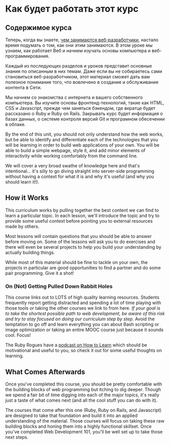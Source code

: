 # Как будет работать этот курс

## Содержимое курса

Теперь, когда вы знаете, [чем занимаются веб-разработчики](/introduction-to-web-development), настало время подумать о том, как они этим занимаются. В этом уроке мы узнаем, как работает Веб и начнем изучать основы компьютера и веб-программирования.

Каждый из последующих разделов и уроков представит основные знания по описанным в них темам. Даже если вы не собираетесь сами становиться веб-разработчиком, этот материал сможет дать вам полезное понимание того, что вовлечено в создание и обслуживание контента в Сети.

Мы начнем со знакомства с интернета и вашего собственного компьютера. Вы изучите основы фронтенд-технологий, такие как HTML, CSS и Javascript, прежде чем заняться бэкендом, где вкратце будет рассказано о Ruby и Ruby on Rails. Закрывать курс будет информация о базах данных, о системе контроля версий Git и програмном обесечении в облаке.

By the end of this unit, you should not only understand how the web works, but be able to identify and differentiate each of the technologies that you will be learning in order to build web applications of your own.  You will be able to build a simple webpage, style it, and add minor elements of interactivity while working comfortably from the command line.

We will cover a very broad swathe of knowledge here and that's intentional... it's silly to go diving straight into server-side programming without having a context for what it is and why it's useful (and why you should learn it!).

## How it Works

This curriculum works by pulling together the best content we can find to learn a particular topic.  In each lesson, we'll introduce the topic and try to provide some useful context before pointing you to external resources made by others.

Most lessons will contain questions that you should be able to answer before moving on.  Some of the lessons will ask you to do exercises and there will even be several projects to help you build your understanding by actually building things.

While most of this material should be fine to tackle on your own, the projects in particular are good opportunities to find a partner and do some pair programming.  Give it a shot!

### On (Not) Getting Pulled Down Rabbit Holes

This course links out to LOTS of high quality learning resources.  Students frequently report getting distracted and spending a lot of time playing with those tools or taking the other courses we link to from here.  *If your goal is to take the shortest possible path to web development, be aware of this risk and try to stay focused on doing our curriculum step by step.*  Avoid the temptation to go off and learn everything you can about Bash scripting or image optimization or taking an entire MOOC course just because it sounds cool.  Focus!

The Ruby Rogues have a [podcast on How to Learn](http://rubyrogues.com/131-rr-how-to-learn/) which should be motivational and useful to you, so check it out for some useful thoughts on learning.

## What Comes Afterwards

Once you've completed this course, you should be pretty comfortable with the building blocks of web programming but itching to dig deeper.  Though we spend a fair bit of time digging into each of the major topics, it's really just a taste of what comes next (and all the cool stuff you can do with it).

The courses that come after this one (Ruby, Ruby on Rails, and Javascript) are designed to take that foundation and build it into an applied understanding of the material.  Those courses will focus on taking these raw building blocks and honing them into a highly functional skillset.  Once you've completed Web Development 101, you'll be well set up to take those next steps.











